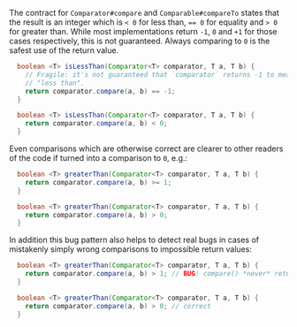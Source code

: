 The contract for `Comparator#compare` and `Comparable#compareTo` states that the
result is an integer which is `< 0` for less than, `== 0` for equality and `> 0`
for greater than. While most implementations return `-1`, `0` and `+1` for those
cases respectively, this is not guaranteed. Always comparing to `0` is the
safest use of the return value.

```java
  boolean <T> isLessThan(Comparator<T> comparator, T a, T b) {
    // Fragile: it's not guaranteed that `comparator` returns -1 to mean
    // "less than".
    return comparator.compare(a, b) == -1;
  }
```

```java
  boolean <T> isLessThan(Comparator<T> comparator, T a, T b) {
    return comparator.compare(a, b) < 0;
  }
```

Even comparisons which are otherwise correct are clearer to other readers of the
code if turned into a comparison to `0`, e.g.:

```java
  boolean <T> greaterThan(Comparator<T> comparator, T a, T b) {
    return comparator.compare(a, b) >= 1;
  }
```

```java
  boolean <T> greaterThan(Comparator<T> comparator, T a, T b) {
    return comparator.compare(a, b) > 0;
  }
```

In addition this bug pattern also helps to detect real bugs in cases of mistakenly simply wrong comparisons to impossible return values:

```java
  boolean <T> greaterThan(Comparator<T> comparator, T a, T b) {
    return comparator.compare(a, b) > 1; // BUG! compare() *never* returns > 1... :-(
  }
```

```java
  boolean <T> greaterThan(Comparator<T> comparator, T a, T b) {
    return comparator.compare(a, b) > 0; // correct
  }
```
